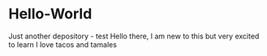 # Hello-World
Just another depository - test
Hello there, I am new to this but very excited to learn
I love tacos and tamales 
